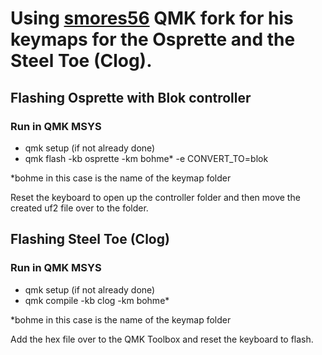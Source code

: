 # Using [smores56](https://github.com/smores56) QMK fork for his keymaps for the Osprette and the Steel Toe (Clog).

## Flashing Osprette with Blok controller
### Run in QMK MSYS
- qmk setup (if not already done)
- qmk flash -kb osprette -km bohme* -e CONVERT_TO=blok

*bohme in this case is the name of the keymap folder

Reset the keyboard to open up the controller folder and then move the created uf2 file over to the folder.

## Flashing Steel Toe (Clog)
### Run in QMK MSYS
- qmk setup (if not already done)
- qmk compile -kb clog -km bohme*

*bohme in this case is the name of the keymap folder

Add the hex file over to the QMK Toolbox and reset the keyboard to flash.